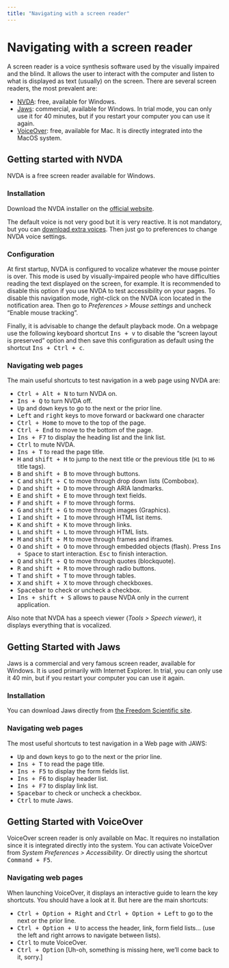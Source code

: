 ```yaml
---
title: "Navigating with a screen reader"
---
```


# Navigating with a screen reader

A screen reader is a voice synthesis software used by the visually impaired and the blind. It allows the user to interact with the computer and listen to what is displayed as text (usually) on the screen.
There are several screen readers, the most prevalent are:
- [NVDA](http://nvda-fr.org/): free, available for Windows.
- [Jaws](http://www.freedomscientific.com/Downloads/JAWS): commercial, available for Windows. In trial mode, you can only use it for 40 minutes, but if you restart your computer you can use it again.
- [VoiceOver](http://www.apple.com/fr/accessibility/osx/voiceover/): free, available for Mac. It is directly integrated into the MacOS system.

## Getting started with NVDA

NVDA is a free screen reader available for Windows.

### Installation

Download the NVDA installer on the [official website](https://www.nvaccess.org/).

The default voice is not very good but it is very reactive. It is not mandatory, but you can [download extra voices](https://github.com/nvaccess/nvda/wiki/ExtraVoices). Then just go to preferences to change NVDA voice settings.

### Configuration

At first startup, NVDA is configured to vocalize whatever the mouse pointer is over. This mode is used by visually-impaired people who have difficulties reading the text displayed on the screen, for example. It is recommended to disable this option if you use NVDA to test accessibility on your pages.
To disable this navigation mode, right-click on the NVDA icon located in the notification area. Then go to *Preferences&nbsp;&gt; Mouse settings* and uncheck “Enable mouse tracking”.

Finally, it is advisable to change the default playback mode. On a webpage use the following keyboard shortcut <kbd>Ins + v</kbd> to disable the “screen layout is preserved” option and then save this configuration as default using the shortcut <kbd>Ins + Ctrl + c</kbd>.

### Navigating web pages

The main useful shortcuts to test navigation in a web page using NVDA are:
- <kbd>Ctrl + Alt + N</kbd> to turn NVDA on.
- <kbd>Ins + Q</kbd> to turn NVDA off.
- <kbd>Up</kbd> and <kbd>down</kbd> keys to go to the next or the prior line.
- <kbd>Left</kbd> and <kbd>right</kbd> keys to move forward or backward one character
- <kbd>Ctrl + Home</kbd> to move to the top of the page.
- <kbd>Ctrl + End</kbd> to move to the bottom of the page.
- <kbd>Ins + F7</kbd> to display the heading list and the link list.
- <kbd>Ctrl</kbd> to mute NVDA.
- <kbd>Ins + T</kbd> to read the page title.
- <kbd>H</kbd> and <kbd>shift + H</kbd> to jump to the next title or the previous title (`H1` to `H6` title tags).
- <kbd>B</kbd> and <kbd>shift + B</kbd> to move through buttons.
- <kbd>C</kbd> and <kbd>shift + C</kbd> to move through drop down lists (Combobox).
- <kbd>D</kbd> and <kbd>shift + D</kbd> to move through ARIA landmarks.
- <kbd>E</kbd> and <kbd>shift + E</kbd> to move through text fields.
- <kbd>F</kbd> and <kbd>shift + F</kbd> to move through forms.
- <kbd>G</kbd> and <kbd>shift + G</kbd> to move through images (Graphics).
- <kbd>I</kbd> and <kbd>shift + I</kbd> to move through HTML list items.
- <kbd>K</kbd> and <kbd>shift + K</kbd> to move through links.
- <kbd>L</kbd> and <kbd>shift + L</kbd> to move through HTML lists.
- <kbd>M</kbd> and <kbd>shift + M</kbd> to move through frames and iframes.
- <kbd>O</kbd> and <kbd>shift + O</kbd> to move through embedded objects (flash). Press <kbd>Ins + Space</kbd> to start interaction. <kbd>Esc</kbd> to finish interaction.
- <kbd>Q</kbd> and <kbd>shift + Q</kbd> to move through quotes (blockquote).
- <kbd>R</kbd> and <kbd>shift + R</kbd> to move through radio buttons.
- <kbd>T</kbd> and <kbd>shift + T</kbd> to move through tables.
- <kbd>X</kbd> and <kbd>shift + X</kbd> to move through checkboxes.
- <kbd>Spacebar</kbd> to check or uncheck a checkbox.
- <kbd>Ins + shift + S</kbd> allows to pause NVDA only in the current application.

Also note that NVDA has a speech viewer (*Tools&nbsp;&gt; Speech viewer*), it displays everything that is vocalized.

## Getting Started with Jaws

Jaws is a commercial and very famous screen reader, available for Windows. It is used primarily with Internet Explorer. In trial, you can only use it 40 min, but if you restart your computer you can use it again.

### Installation

You can download Jaws directly from [the Freedom Scientific site](http://www.freedomscientific.com/Downloads/JAWS).

### Navigating web pages

The most useful shortcuts to test navigation in a Web page with JAWS:
- <kbd>Up</kbd> and <kbd>down</kbd> keys to go to the next or the prior line.
- <kbd>Ins + T</kbd> to read the page title.
- <kbd>Ins + F5</kbd> to display the form fields list.
- <kbd>Ins + F6</kbd> to display header list.
- <kbd>Ins + F7</kbd> to display link list.
- <kbd>Spacebar</kbd> to check or uncheck a checkbox.
- <kbd>Ctrl</kbd> to mute Jaws.

## Getting Started with VoiceOver

VoiceOver screen reader is only available on Mac. It requires no installation since it is integrated directly into the system.
You can activate VoiceOver from *System Preferences&nbsp;&gt; Accessibility*. Or directly using the shortcut <kbd>Command + F5</kbd>.

### Navigating web pages

When launching VoiceOver, it displays an interactive guide to learn the key shortcuts. You should have a look at it.
But here are the main shortcuts:
- <kbd>Ctrl + Option + Right</kbd> and <kbd>Ctrl + Option + Left</kbd> to go to the next or the prior line.
- <kbd>Ctrl + Option + U</kbd> to access the header, link, form field lists... (use the left and right arrows to navigate between lists).
- <kbd>Ctrl</kbd> to mute VoiceOver.
- <kbd>Ctrl + Option</kbd> [Uh-oh, something is missing here, we’ll come back to it, sorry.]
